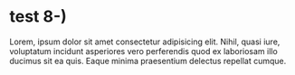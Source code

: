 # test 8-)
Lorem, ipsum dolor sit amet consectetur adipisicing elit. Nihil, quasi iure, 
voluptatum incidunt asperiores vero perferendis quod ex laboriosam illo ducimus sit ea quis. 
Eaque minima praesentium delectus repellat cumque.